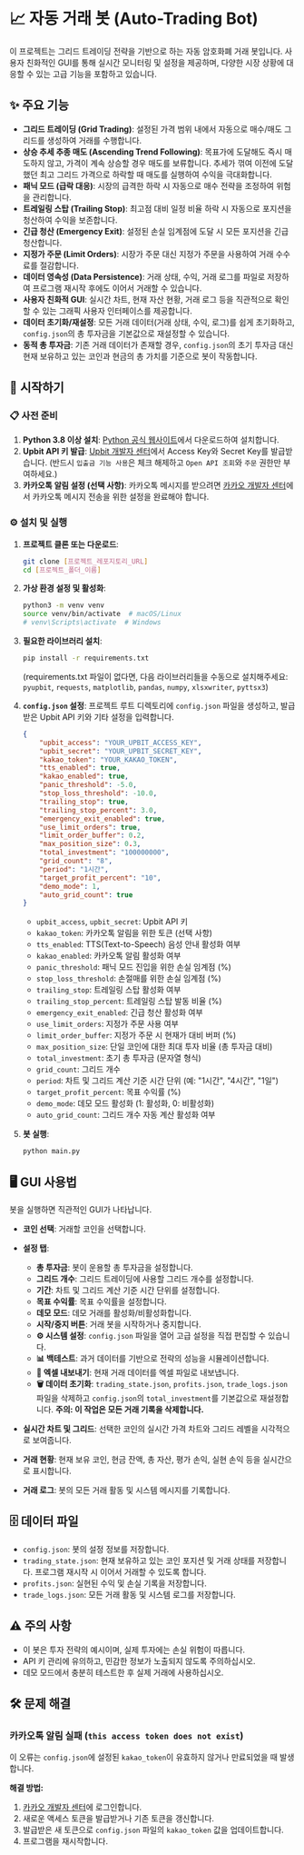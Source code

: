 # 📈 자동 거래 봇 (Auto-Trading Bot)

이 프로젝트는 그리드 트레이딩 전략을 기반으로 하는 자동 암호화폐 거래 봇입니다. 사용자 친화적인 GUI를 통해 실시간 모니터링 및 설정을 제공하며, 다양한 시장 상황에 대응할 수 있는 고급 기능을 포함하고 있습니다.

## ✨ 주요 기능

*   **그리드 트레이딩 (Grid Trading)**: 설정된 가격 범위 내에서 자동으로 매수/매도 그리드를 생성하여 거래를 수행합니다.
*   **상승 추세 추종 매도 (Ascending Trend Following)**: 목표가에 도달해도 즉시 매도하지 않고, 가격이 계속 상승할 경우 매도를 보류합니다. 추세가 꺾여 이전에 도달했던 최고 그리드 가격으로 하락할 때 매도를 실행하여 수익을 극대화합니다.
*   **패닉 모드 (급락 대응)**: 시장의 급격한 하락 시 자동으로 매수 전략을 조정하여 위험을 관리합니다.
*   **트레일링 스탑 (Trailing Stop)**: 최고점 대비 일정 비율 하락 시 자동으로 포지션을 청산하여 수익을 보존합니다.
*   **긴급 청산 (Emergency Exit)**: 설정된 손실 임계점에 도달 시 모든 포지션을 긴급 청산합니다.
*   **지정가 주문 (Limit Orders)**: 시장가 주문 대신 지정가 주문을 사용하여 거래 수수료를 절감합니다.
*   **데이터 영속성 (Data Persistence)**: 거래 상태, 수익, 거래 로그를 파일로 저장하여 프로그램 재시작 후에도 이어서 거래할 수 있습니다.
*   **사용자 친화적 GUI**: 실시간 차트, 현재 자산 현황, 거래 로그 등을 직관적으로 확인할 수 있는 그래픽 사용자 인터페이스를 제공합니다.
*   **데이터 초기화/재설정**: 모든 거래 데이터(거래 상태, 수익, 로그)를 쉽게 초기화하고, `config.json`의 총 투자금을 기본값으로 재설정할 수 있습니다.
*   **동적 총 투자금**: 기존 거래 데이터가 존재할 경우, `config.json`의 초기 투자금 대신 현재 보유하고 있는 코인과 현금의 총 가치를 기준으로 봇이 작동합니다.

## 🚀 시작하기

### 📋 사전 준비

1.  **Python 3.8 이상 설치**: [Python 공식 웹사이트](https://www.python.org/downloads/)에서 다운로드하여 설치합니다.
2.  **Upbit API 키 발급**: [Upbit 개발자 센터](https://upbit.com/developer_center)에서 Access Key와 Secret Key를 발급받습니다. (반드시 `입출금 기능 사용`은 체크 해제하고 `Open API 조회`와 `주문` 권한만 부여하세요.)
3.  **카카오톡 알림 설정 (선택 사항)**: 카카오톡 메시지를 받으려면 [카카오 개발자 센터](https://developers.kakao.com/)에서 카카오톡 메시지 전송을 위한 설정을 완료해야 합니다.

### ⚙️ 설치 및 실행

1.  **프로젝트 클론 또는 다운로드**:
    ```bash
    git clone [프로젝트_레포지토리_URL]
    cd [프로젝트_폴더_이름]
    ```
2.  **가상 환경 설정 및 활성화**:
    ```bash
    python3 -m venv venv
    source venv/bin/activate  # macOS/Linux
    # venv\Scripts\activate  # Windows
    ```
3.  **필요한 라이브러리 설치**:
    ```bash
    pip install -r requirements.txt
    ```
    (requirements.txt 파일이 없다면, 다음 라이브러리들을 수동으로 설치해주세요: `pyupbit`, `requests`, `matplotlib`, `pandas`, `numpy`, `xlsxwriter`, `pyttsx3`)
4.  **`config.json` 설정**:
    프로젝트 루트 디렉토리에 `config.json` 파일을 생성하고, 발급받은 Upbit API 키와 기타 설정을 입력합니다.
    ```json
    {
        "upbit_access": "YOUR_UPBIT_ACCESS_KEY",
        "upbit_secret": "YOUR_UPBIT_SECRET_KEY",
        "kakao_token": "YOUR_KAKAO_TOKEN",
        "tts_enabled": true,
        "kakao_enabled": true,
        "panic_threshold": -5.0,
        "stop_loss_threshold": -10.0,
        "trailing_stop": true,
        "trailing_stop_percent": 3.0,
        "emergency_exit_enabled": true,
        "use_limit_orders": true,
        "limit_order_buffer": 0.2,
        "max_position_size": 0.3,
        "total_investment": "100000000",
        "grid_count": "8",
        "period": "1시간",
        "target_profit_percent": "10",
        "demo_mode": 1,
        "auto_grid_count": true
    }
    ```
    *   `upbit_access`, `upbit_secret`: Upbit API 키
    *   `kakao_token`: 카카오톡 알림을 위한 토큰 (선택 사항)
    *   `tts_enabled`: TTS(Text-to-Speech) 음성 안내 활성화 여부
    *   `kakao_enabled`: 카카오톡 알림 활성화 여부
    *   `panic_threshold`: 패닉 모드 진입을 위한 손실 임계점 (%)
    *   `stop_loss_threshold`: 손절매를 위한 손실 임계점 (%)
    *   `trailing_stop`: 트레일링 스탑 활성화 여부
    *   `trailing_stop_percent`: 트레일링 스탑 발동 비율 (%)
    *   `emergency_exit_enabled`: 긴급 청산 활성화 여부
    *   `use_limit_orders`: 지정가 주문 사용 여부
    *   `limit_order_buffer`: 지정가 주문 시 현재가 대비 버퍼 (%)
    *   `max_position_size`: 단일 코인에 대한 최대 투자 비율 (총 투자금 대비)
    *   `total_investment`: 초기 총 투자금 (문자열 형식)
    *   `grid_count`: 그리드 개수
    *   `period`: 차트 및 그리드 계산 기준 시간 단위 (예: "1시간", "4시간", "1일")
    *   `target_profit_percent`: 목표 수익률 (%)
    *   `demo_mode`: 데모 모드 활성화 (1: 활성화, 0: 비활성화)
    *   `auto_grid_count`: 그리드 개수 자동 계산 활성화 여부

5.  **봇 실행**:
    ```bash
    python main.py
    ```

## 🖥️ GUI 사용법

봇을 실행하면 직관적인 GUI가 나타납니다.

*   **코인 선택**: 거래할 코인을 선택합니다.
*   **설정 탭**:
    *   **총 투자금**: 봇이 운용할 총 투자금을 설정합니다.
    *   **그리드 개수**: 그리드 트레이딩에 사용할 그리드 개수를 설정합니다.
    *   **기간**: 차트 및 그리드 계산 기준 시간 단위를 설정합니다.
    *   **목표 수익률**: 목표 수익률을 설정합니다.
    *   **데모 모드**: 데모 거래를 활성화/비활성화합니다.
    *   **시작/중지 버튼**: 거래 봇을 시작하거나 중지합니다.
    *   **⚙️ 시스템 설정**: `config.json` 파일을 열어 고급 설정을 직접 편집할 수 있습니다.
    *   **📊 백테스트**: 과거 데이터를 기반으로 전략의 성능을 시뮬레이션합니다.
    *   **📄 엑셀 내보내기**: 현재 거래 데이터를 엑셀 파일로 내보냅니다.
    *   **🗑️ 데이터 초기화**: `trading_state.json`, `profits.json`, `trade_logs.json` 파일을 삭제하고 `config.json`의 `total_investment`를 기본값으로 재설정합니다. **주의: 이 작업은 모든 거래 기록을 삭제합니다.**

*   **실시간 차트 및 그리드**: 선택한 코인의 실시간 가격 차트와 그리드 레벨을 시각적으로 보여줍니다.
*   **거래 현황**: 현재 보유 코인, 현금 잔액, 총 자산, 평가 손익, 실현 손익 등을 실시간으로 표시합니다.
*   **거래 로그**: 봇의 모든 거래 활동 및 시스템 메시지를 기록합니다.

## 🗄️ 데이터 파일

*   `config.json`: 봇의 설정 정보를 저장합니다.
*   `trading_state.json`: 현재 보유하고 있는 코인 포지션 및 거래 상태를 저장합니다. 프로그램 재시작 시 이어서 거래할 수 있도록 합니다.
*   `profits.json`: 실현된 수익 및 손실 기록을 저장합니다.
*   `trade_logs.json`: 모든 거래 활동 및 시스템 로그를 저장합니다.

## ⚠️ 주의 사항

*   이 봇은 투자 전략의 예시이며, 실제 투자에는 손실 위험이 따릅니다.
*   API 키 관리에 유의하고, 민감한 정보가 노출되지 않도록 주의하십시오.
*   데모 모드에서 충분히 테스트한 후 실제 거래에 사용하십시오.

## 🛠️ 문제 해결

### 카카오톡 알림 실패 (`this access token does not exist`)

이 오류는 `config.json`에 설정된 `kakao_token`이 유효하지 않거나 만료되었을 때 발생합니다.

**해결 방법:**

1.  [카카오 개발자 센터](https://developers.kakao.com/)에 로그인합니다.
2.  새로운 액세스 토큰을 발급받거나 기존 토큰을 갱신합니다.
3.  발급받은 새 토큰으로 `config.json` 파일의 `kakao_token` 값을 업데이트합니다.
4.  프로그램을 재시작합니다.